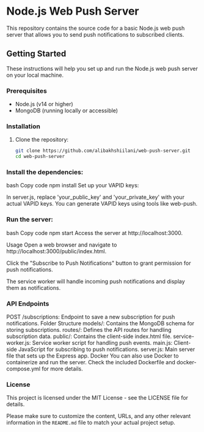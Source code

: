# Node.js Web Push Server

This repository contains the source code for a basic Node.js web push server that allows you to send push notifications to subscribed clients.

## Getting Started

These instructions will help you set up and run the Node.js web push server on your local machine.

### Prerequisites

- Node.js (v14 or higher)
- MongoDB (running locally or accessible)

### Installation

1. Clone the repository:

   ```bash
   git clone https://github.com/alibakhshiilani/web-push-server.git
   cd web-push-server

### Install the dependencies:

bash
Copy code
npm install
Set up your VAPID keys:

In server.js, replace 'your_public_key' and 'your_private_key' with your actual VAPID keys. You can generate VAPID keys using tools like web-push.

### Run the server:

bash
Copy code
npm start
Access the server at http://localhost:3000.

Usage
Open a web browser and navigate to http://localhost:3000/public/index.html.

Click the "Subscribe to Push Notifications" button to grant permission for push notifications.

The service worker will handle incoming push notifications and display them as notifications.

### API Endpoints
POST /subscriptions: Endpoint to save a new subscription for push notifications.
Folder Structure
models/: Contains the MongoDB schema for storing subscriptions.
routes/: Defines the API routes for handling subscription data.
public/: Contains the client-side index.html file.
service-worker.js: Service worker script for handling push events.
main.js: Client-side JavaScript for subscribing to push notifications.
server.js: Main server file that sets up the Express app.
Docker
You can also use Docker to containerize and run the server. Check the included Dockerfile and docker-compose.yml for more details.

### License
This project is licensed under the MIT License - see the LICENSE file for details.

Please make sure to customize the content, URLs, and any other relevant information in the `README.md` file to match your actual project setup.